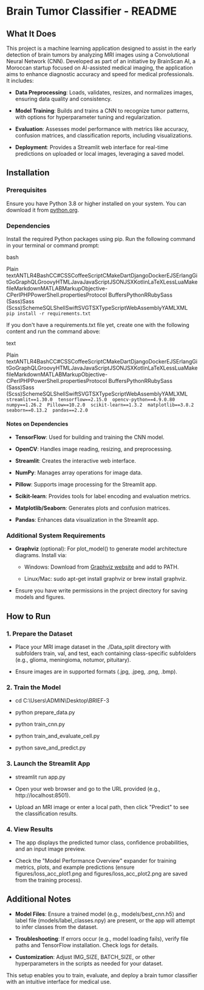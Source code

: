 Brain Tumor Classifier - README
===============================

What It Does
------------

This project is a machine learning application designed to assist in the early detection of brain tumors by analyzing MRI images using a Convolutional Neural Network (CNN). Developed as part of an initiative by BrainScan AI, a Moroccan startup focused on AI-assisted medical imaging, the application aims to enhance diagnostic accuracy and speed for medical professionals. It includes:

*   **Data Preprocessing**: Loads, validates, resizes, and normalizes images, ensuring data quality and consistency.
    
*   **Model Training**: Builds and trains a CNN to recognize tumor patterns, with options for hyperparameter tuning and regularization.
    
*   **Evaluation**: Assesses model performance with metrics like accuracy, confusion matrices, and classification reports, including visualizations.
    
*   **Deployment**: Provides a Streamlit web interface for real-time predictions on uploaded or local images, leveraging a saved model.
    

Installation
------------

### Prerequisites

Ensure you have Python 3.8 or higher installed on your system. You can download it from [python.org](https://www.python.org/downloads/).

### Dependencies

Install the required Python packages using pip. Run the following command in your terminal or command prompt:

bash

Plain textANTLR4BashCC#CSSCoffeeScriptCMakeDartDjangoDockerEJSErlangGitGoGraphQLGroovyHTMLJavaJavaScriptJSONJSXKotlinLaTeXLessLuaMakefileMarkdownMATLABMarkupObjective-CPerlPHPPowerShell.propertiesProtocol BuffersPythonRRubySass (Sass)Sass (Scss)SchemeSQLShellSwiftSVGTSXTypeScriptWebAssemblyYAMLXML`   pip install -r requirements.txt   `

If you don't have a requirements.txt file yet, create one with the following content and run the command above:

text

Plain textANTLR4BashCC#CSSCoffeeScriptCMakeDartDjangoDockerEJSErlangGitGoGraphQLGroovyHTMLJavaJavaScriptJSONJSXKotlinLaTeXLessLuaMakefileMarkdownMATLABMarkupObjective-CPerlPHPPowerShell.propertiesProtocol BuffersPythonRRubySass (Sass)Sass (Scss)SchemeSQLShellSwiftSVGTSXTypeScriptWebAssemblyYAMLXML`   streamlit==1.30.0  tensorflow==2.15.0  opencv-python==4.9.0.80  numpy==1.26.2  Pillow==10.2.0  scikit-learn==1.3.2  matplotlib==3.8.2  seaborn==0.13.2  pandas==2.2.0   `

#### Notes on Dependencies

*   **TensorFlow**: Used for building and training the CNN model.
    
*   **OpenCV**: Handles image reading, resizing, and preprocessing.
    
*   **Streamlit**: Creates the interactive web interface.
    
*   **NumPy**: Manages array operations for image data.
    
*   **Pillow**: Supports image processing for the Streamlit app.
    
*   **Scikit-learn**: Provides tools for label encoding and evaluation metrics.
    
*   **Matplotlib/Seaborn**: Generates plots and confusion matrices.
    
*   **Pandas**: Enhances data visualization in the Streamlit app.
    

### Additional System Requirements

*   **Graphviz** (optional): For plot\_model() to generate model architecture diagrams. Install via:
    
    *   Windows: Download from [Graphviz website](https://www.graphviz.org/download/) and add to PATH.
        
    *   Linux/Mac: sudo apt-get install graphviz or brew install graphviz.
        
*   Ensure you have write permissions in the project directory for saving models and figures.
    

How to Run
----------

### 1\. Prepare the Dataset

*   Place your MRI image dataset in the ./Data\_split directory with subfolders train, val, and test, each containing class-specific subfolders (e.g., glioma, meningioma, notumor, pituitary).
    
*   Ensure images are in supported formats (.jpg, .jpeg, .png, .bmp).
    

### 2\. Train the Model

*   cd C:\\Users\\ADMIN\\Desktop\\BRIEF-3
    
*   python prepare\_data.py
    
*   python train\_cnn.py
    
*   python train\_and\_evaluate\_cell.py
    
*   python save\_and\_predict.py
    

### 3\. Launch the Streamlit App

*   streamlit run app.py
    
*   Open your web browser and go to the URL provided (e.g., http://localhost:8501).
    
*   Upload an MRI image or enter a local path, then click "Predict" to see the classification results.
    

### 4\. View Results

*   The app displays the predicted tumor class, confidence probabilities, and an input image preview.
    
*   Check the "Model Performance Overview" expander for training metrics, plots, and example predictions (ensure figures/loss\_acc\_plot1.png and figures/loss\_acc\_plot2.png are saved from the training process).
    

Additional Notes
----------------

*   **Model Files**: Ensure a trained model (e.g., models/best\_cnn.h5) and label file (models/label\_classes.npy) are present, or the app will attempt to infer classes from the dataset.
    
*   **Troubleshooting**: If errors occur (e.g., model loading fails), verify file paths and TensorFlow installation. Check logs for details.
    
*   **Customization**: Adjust IMG\_SIZE, BATCH\_SIZE, or other hyperparameters in the scripts as needed for your dataset.
    

This setup enables you to train, evaluate, and deploy a brain tumor classifier with an intuitive interface for medical use.
